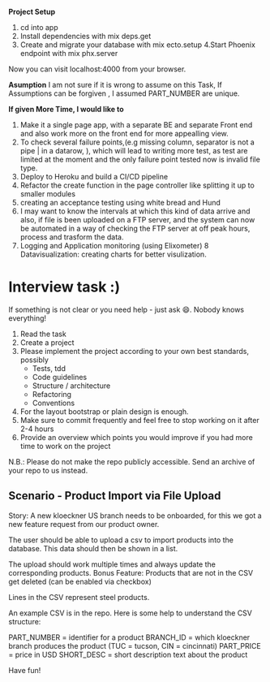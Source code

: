 **Project Setup**

1. cd into app
2. Install dependencies with mix deps.get
3. Create and migrate your database with mix ecto.setup
4.Start Phoenix endpoint with mix phx.server

Now you can visit localhost:4000 from your browser.

**Asumption**
I am not sure if it is wrong to assume on this Task,
If Assumptions can be forgiven , I assumed PART_NUMBER  are unique.

**If given More Time, I would like to**

1. Make it a single page app, with a separate BE and separate Front end and also work more on the front end for more appealling view.
2. To check several failure points,(e.g missing column, separator is not a pipe | in a datarow, ), which will lead to writing more test, as test are limited at the moment and the only failure point tested now is invalid file type.
3. Deploy to Heroku and build a CI/CD pipeline
4. Refactor the create function in the page controller like splitting it up to smaller modules
5. creating an acceptance testing using white bread and Hund
6. I may want to know the intervals at which this kind of data arrive and also, if file is been uploaded on a FTP server, and the system can now be automated in a way of checking the FTP server at off peak hours, process and trasform the data.
7. Logging and Application monitoring (using Elixometer)
8 Datavisualization: creating charts for better visulization.







Interview task :)
===============================

If something is not clear or you need help - just ask :smile:. Nobody knows everything!

1. Read the task
2. Create a project
3. Please implement the project according to your own best standards, possibly
   - Tests, tdd
   - Code guidelines
   - Structure / architecture
   - Refactoring
   - Conventions
4. For the layout bootstrap or plain design is enough.
5. Make sure to commit frequently and feel free to stop working on it after 2-4 hours
6. Provide an overview which points you would improve if you had more time to work on the project

N.B.: Please do not make the repo publicly accessible. Send an archive of your repo to us instead.

Scenario - Product Import via File Upload
---------------------------

Story: A new kloeckner US branch needs to be onboarded, for this we got a new feature request from our product owner.

The user should be able to upload a csv to import products into the database. This data should then be shown in a list.

The upload should work multiple times and always update the corresponding products.
Bonus Feature: Products that are not in the CSV get deleted (can be enabled via checkbox)

Lines in the CSV represent steel products.

An example CSV is in the repo.
Here is some help to understand the CSV structure:

PART_NUMBER = identifier for a product
BRANCH_ID = which kloeckner branch produces the product (TUC = tucson, CIN = cincinnati)
PART_PRICE = price in USD
SHORT_DESC = short description text about the product

Have fun!
